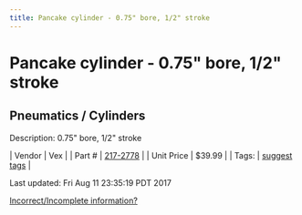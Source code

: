 ```yaml
---
title: Pancake cylinder - 0.75" bore, 1/2" stroke
---
```


# Pancake cylinder - 0.75" bore, 1/2" stroke
## Pneumatics / Cylinders
Description: 	0.75" bore, 1/2" stroke 

| Vendor | Vex | 
| Part # | [217-2778](http://www.vexrobotics.com/vexpro/pneumatics/217-2778.html) | 
| Unit Price | $39.99 | 
| Tags: | [suggest tags](https://docs.google.com/forms/d/e/1FAIpQLSeWyY8v3RgOty-MyWmh9U0iivNYN_molChYyS-0U-o-kOAv_g/viewform) | 

Last updated: Fri Aug 11 23:35:19 PDT 2017

 [Incorrect/Incomplete information?](https://docs.google.com/forms/d/e/1FAIpQLSeWyY8v3RgOty-MyWmh9U0iivNYN_molChYyS-0U-o-kOAv_g/viewform)